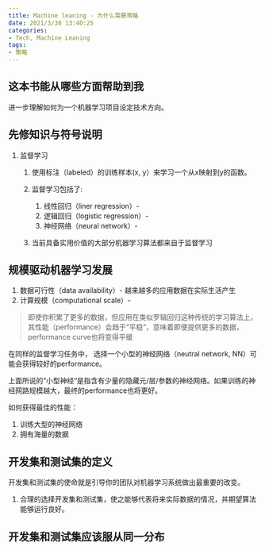 ```yaml
---
title: Machine leaning - 为什么需要策略
date: 2021/3/30 13:40:25
categories:
- Tech, Machine Leaning
tags:
- 策略
---
```


## 这本书能从哪些方面帮助到我

进一步理解如何为一个机器学习项目设定技术方向。

## 先修知识与符号说明

1. 监督学习
   1. 使用标注（labeled）的训练样本(x, y）来学习一个从x映射到y的函数。
   2. 监督学习包括了:
      1. 线性回归（liner regression）- 
      2. 逻辑回归（logistic regression）- 
      3. 神经网络（neural network）-

   3. 当前具备实用价值的大部分机器学习算法都来自于监督学习

## 规模驱动机器学习发展

1. 数据可行性（data availability）- 越来越多的应用数据在实际生活产生
2. 计算规模（computational scale）- 

> 即使你积累了更多的数据，但应用在类似罗辑回归这种传统的学习算法上，其性能（performance）会趋于“平稳”，意味着即便提供更多的数据，performance curve也将变得平缓

在同样的监督学习任务中， 选择一个小型的神经网络（neutral network, NN）可能会获得较好的performance。

上面所说的“小型神经“是指含有少量的隐藏元/层/参数的神经网络。如果训练的神经网路规模越大，最终的performance也将更好。

如何获得最佳的性能：
1. 训练大型的神经网络
2. 拥有海量的数据

## 开发集和测试集的定义
开发集和测试集的使命就是引导你的团队对机器学习系统做出最重要的改变。

1. 合理的选择开发集和测试集，使之能够代表将来实际数据的情况，并期望算法能够运行良好。


## 开发集和测试集应该服从同一分布


